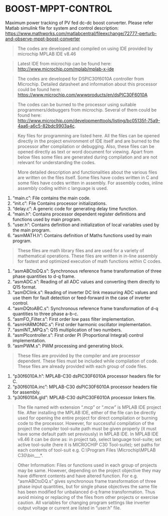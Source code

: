 # BOOST-MPPT-CONTROL
Maximum power tracking of PV fed dc-dc boost converter. Please refer Matlab simulink file for system and control description: https://www.mathworks.com/matlabcentral/fileexchange/72777-perturb-and-observe-mppt-boost-converter

> The codes are developed and compiled on using IDE provided by microchip MPLAB IDE v8.46

> Latest IDE from microchip can be found here: http://www.microchip.com/mplab/mplab-x-ide

> The codes are developed for DSPIC30f6010A controller from Microchip. Detailed datasheet and information about this processor could be found here: https://www.microchip.com/wwwproducts/en/dsPIC30F6010A

> The codes can be burned to the processor using suitable programmers/debuggers from microchip. Several of them could be found here: http://www.microchip.com/developmenttools/listing/bc05135f-75a9-4aa6-a6c5-82bdc9903a4c.

> Key files for programming are listed here. All the files can be opened directly in the project environment of IDE itself and are burned to the processor after compilation or debugging. Also, these files can be opened directly as text or word document for viewing. Apart from below files some files are generated during compilation and are not relevant for understanding the codes. 

> More detailed description and functionalities about the various files are written on the files itself. Some files have codes written in C and some files have codes written in assembly. For assembly codes, inline assembly coding within c language is used.

1.	“main.c”: File contains the main code.
2.	“init.c”: File Contains processor initializations.
3.	“delay.c”: A generic code for generating delay time function.
4.	“main.h”: Contains processor dependent register definitions and functions used by main program.
5.	“user.h”: Contains definition and initialization of local variables used by the main program.
6.	“asmMATH.h”: Contains definition of Maths functions used by main program.

> These files are math library files and are used for a variety of mathematical operations. These files are written in in-line assembly for fastest and optimized execution of math functions within C codes.

1.	“asmABCtoDQ.s”: Synchronous reference frame transformation of three phase quantities to d-q frame.
2.	“asmADC.s”: Reading of all ADC values and converting them directly to Q15 format.
3.	“asmDClink.s”: Reading of inverter DC link measuring ADC values and use them for fault detection or feed-forward in the case of     inverter control. 
4.	“asmDQtoABC.s”: Synchronous reference frame transformation of d-q quantities to three phase a-b-c.
5.	“asmFO_Filter.s”: First order low pass filter implementation.
6.	“asmHARMONIC.s”: First order harmonic oscillator implementation.
7.	“asmINT_MPQ.s”: Q15 multiplication of two numbers.
8.	“asmPIcontroller.s”: First order PI (Proportional Integral) control implementation. 
9.	“asmPWM.s”: PWM processing and generating block. 

> These files are provided by the compiler and are processor dependent. These files must be included while compilation of code. These files are already provided with each group of code files.

1.	“p30f6010A.h”: MPLAB-C30 dsPIC30F6010A processor headers file for C.
2.	“p30f6010A.inc”: MPLAB-C30 dsPIC30F6010A processor headers file for assembly.
3.	“p30f6010A.gld”: MPLAB-C30 dsPIC30F6010A processor linkers file.

> The file named with extension “.mcp” or “.mcw” is MPLAB IDE project file. After installing the MPLAB IDE, either of the file can be directly used for opening the entire project for direct compilation or burning code to the processor. However, for successful compilation of the project the compiler tool-suite path must be given properly (it must have some default path set previously) in MPLAB IDE. In MPLAB IDE v8.46 it can be done as: in project tab, select language tool-suite; set active tool-suite (here it is MICROCHIP C30 Tool-suite); set paths for each contents of tool-suit e.g. C:\Program Files \Microchip\MPLAB C30\bin\___*. 

> Other Information:  Files or functions used in each group of projects may be same. However, depending on the project objective they may have different contents and have altered function. For e.g. “asmABCtoDQ.s” gives synchronous frame transformation of three phase input quantities, but for single phase objectives the same file has been modified for unbalanced d-q frame transformation. Thus avoid mixing or replacing of the files from other projects or exercise caution. All variables for changing program settings like inverter output voltage or current are listed in “user.h” file. 
